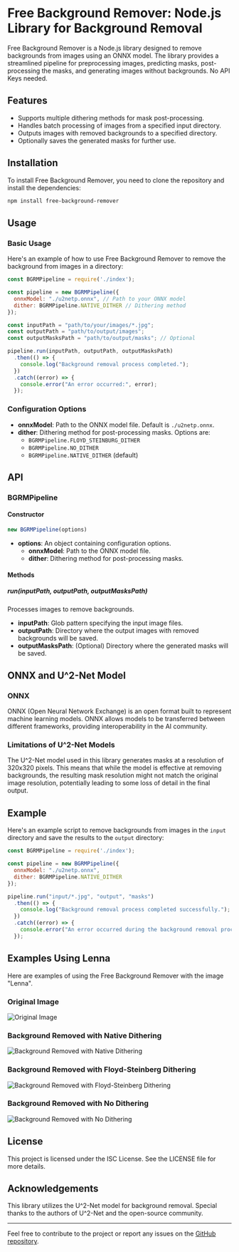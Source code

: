 # Free Background Remover: Node.js Library for Background Removal

Free Background Remover is a Node.js library designed to remove backgrounds from images using an ONNX model. The library provides a streamlined pipeline for preprocessing images, predicting masks, post-processing the masks, and generating images without backgrounds.  No API Keys needed.

## Features

- Supports multiple dithering methods for mask post-processing.
- Handles batch processing of images from a specified input directory.
- Outputs images with removed backgrounds to a specified directory.
- Optionally saves the generated masks for further use.

## Installation

To install Free Background Remover, you need to clone the repository and install the dependencies:

```bash
npm install free-background-remover
```

## Usage

### Basic Usage

Here's an example of how to use Free Background Remover to remove the background from images in a directory:

```javascript
const BGRMPipeline = require('./index');

const pipeline = new BGRMPipeline({
  onnxModel: "./u2netp.onnx", // Path to your ONNX model
  dither: BGRMPipeline.NATIVE_DITHER // Dithering method
});

const inputPath = "path/to/your/images/*.jpg";
const outputPath = "path/to/output/images";
const outputMasksPath = "path/to/output/masks"; // Optional

pipeline.run(inputPath, outputPath, outputMasksPath)
  .then(() => {
    console.log("Background removal process completed.");
  })
  .catch((error) => {
    console.error("An error occurred:", error);
  });
```

### Configuration Options

- **onnxModel**: Path to the ONNX model file. Default is `./u2netp.onnx`.
- **dither**: Dithering method for post-processing masks. Options are:
  - `BGRMPipeline.FLOYD_STEINBURG_DITHER`
  - `BGRMPipeline.NO_DITHER`
  - `BGRMPipeline.NATIVE_DITHER` (default)

## API

### BGRMPipeline

#### Constructor

```javascript
new BGRMPipeline(options)
```

- **options**: An object containing configuration options.
  - **onnxModel**: Path to the ONNX model file.
  - **dither**: Dithering method for post-processing masks.

#### Methods

##### run(inputPath, outputPath, outputMasksPath)

Processes images to remove backgrounds.

- **inputPath**: Glob pattern specifying the input image files.
- **outputPath**: Directory where the output images with removed backgrounds will be saved.
- **outputMasksPath**: (Optional) Directory where the generated masks will be saved.

## ONNX and U^2-Net Model

### ONNX

ONNX (Open Neural Network Exchange) is an open format built to represent machine learning models. ONNX allows models to be transferred between different frameworks, providing interoperability in the AI community.

### Limitations of U^2-Net Models

The U^2-Net model used in this library generates masks at a resolution of 320x320 pixels. This means that while the model is effective at removing backgrounds, the resulting mask resolution might not match the original image resolution, potentially leading to some loss of detail in the final output.

## Example

Here's an example script to remove backgrounds from images in the `input` directory and save the results to the `output` directory:

```javascript
const BGRMPipeline = require('./index');

const pipeline = new BGRMPipeline({
  onnxModel: "./u2netp.onnx",
  dither: BGRMPipeline.NATIVE_DITHER
});

pipeline.run("input/*.jpg", "output", "masks")
  .then(() => {
    console.log("Background removal process completed successfully.");
  })
  .catch((error) => {
    console.error("An error occurred during the background removal process:", error);
  });
```

## Examples Using Lenna

Here are examples of using the Free Background Remover with the image "Lenna".

### Original Image

![Original Image](./lenna.png)

### Background Removed with Native Dithering

![Background Removed with Native Dithering](./lenna-rmbg-native.png)

### Background Removed with Floyd-Steinberg Dithering

![Background Removed with Floyd-Steinberg Dithering](./lenna-rmbg-floyd-steinberg.png)

### Background Removed with No Dithering

![Background Removed with No Dithering](./lenna-rmbg-no-dither.png)

## License

This project is licensed under the ISC License. See the LICENSE file for more details.

## Acknowledgements

This library utilizes the U^2-Net model for background removal. Special thanks to the authors of U^2-Net and the open-source community.

---

Feel free to contribute to the project or report any issues on the [GitHub repository](<repository-url>).